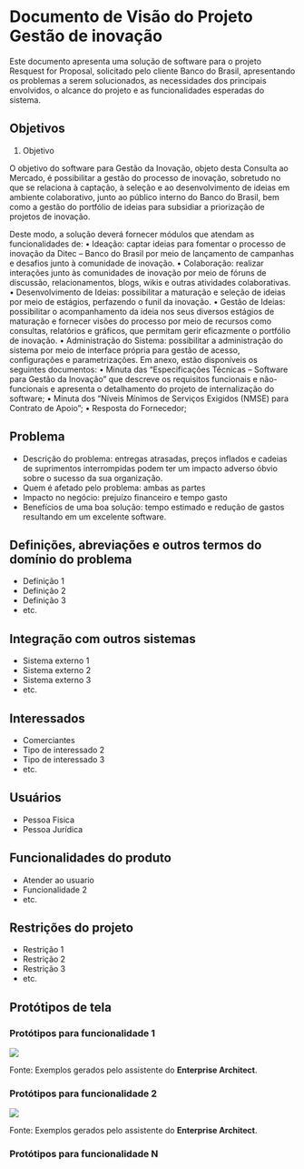 # Documento de Visão do Projeto Gestão de inovação

Este documento apresenta uma solução de software para o projeto Resquest for Proposal, solicitado pelo cliente Banco do Brasil, 
apresentando os problemas a serem solucionados, as necessidades dos principais envolvidos, o alcance do projeto e as funcionalidades 
esperadas do sistema.

## Objetivos

1. Objetivo

 O objetivo do software para Gestão da Inovação, objeto desta Consulta ao
Mercado, é possibilitar a gestão do processo de inovação, sobretudo no que se relaciona
à captação, à seleção e ao desenvolvimento de ideias em ambiente colaborativo, junto ao
público interno do Banco do Brasil, bem como a gestão do portfólio de ideias para
subsidiar a priorização de projetos de inovação. 

Deste modo, a solução deverá fornecer módulos que atendam as funcionalidades
de:
• Ideação: captar ideias para fomentar o processo de inovação da Ditec –
Banco do Brasil por meio de lançamento de campanhas e desafios junto à
comunidade de inovação.
• Colaboração: realizar interações junto às comunidades de inovação por
meio de fóruns de discussão, relacionamentos, blogs, wikis e outras
atividades colaborativas.
• Desenvolvimento de Ideias: possibilitar a maturação e seleção de ideias
por meio de estágios, perfazendo o funil da inovação.
• Gestão de Ideias: possibilitar o acompanhamento da ideia nos seus
diversos estágios de maturação e fornecer visões do processo por meio de recursos como consultas, relatórios e gráficos, que permitam gerir
eficazmente o portfólio de inovação.
• Administração do Sistema: possibilitar a administração do sistema por
meio de interface própria para gestão de acesso, configurações e
parametrizações.
 Em anexo, estão disponíveis os seguintes documentos:
• Minuta das “Especificações Técnicas – Software para Gestão da Inovação”
que descreve os requisitos funcionais e não-funcionais e apresenta o
detalhamento do projeto de internalização do software;
• Minuta dos “Níveis Mínimos de Serviços Exigidos (NMSE) para Contrato de
Apoio”;
• Resposta do Fornecedor; 

## Problema

* Descrição do problema: entregas atrasadas, preços inflados e cadeias de suprimentos interrompidas podem ter um impacto adverso óbvio sobre o sucesso da sua organização.
* Quem é afetado pelo problema: ambas as partes
* Impacto no negócio: prejuízo financeiro e tempo gasto
* Benefícios de uma boa solução: tempo estimado e redução de gastos resultando em um excelente software.

## Definições, abreviações e outros termos do domínio do problema

* Definição 1
* Definição 2
* Definição 3
* etc.

## Integração com outros sistemas

* Sistema externo 1
* Sistema externo 2
* Sistema externo 3
* etc.
 
## Interessados

* Comerciantes
* Tipo de interessado 2
* Tipo de interessado 3
* etc.

## Usuários

* Pessoa Fisica
* Pessoa Jurídica


## Funcionalidades do produto

* Atender ao usuario 
* Funcionalidade 2
* etc.

## Restrições do projeto

* Restrição 1
* Restrição 2
* Restrição 3
* etc.

## Protótipos de tela

### Protótipos para funcionalidade 1

![](proto1.png)

Fonte: Exemplos gerados pelo assistente do **Enterprise Architect**.

### Protótipos para funcionalidade 2

![](proto2.png)

Fonte: Exemplos gerados pelo assistente do **Enterprise Architect**.

### Protótipos para funcionalidade N
